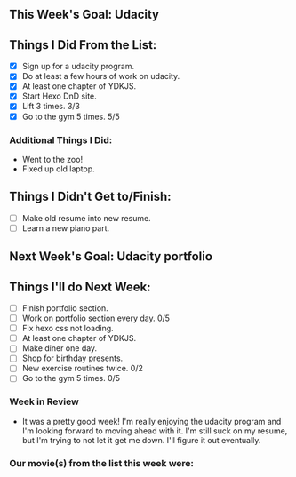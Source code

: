 ## This Week's Goal: Udacity

## Things I Did From the List:

- [x] Sign up for a udacity program.
- [x] Do at least a few hours of work on udacity.
- [x] At least one chapter of YDKJS.
- [x] Start Hexo DnD site.
- [x] Lift 3 times.  3/3
- [x] Go to the gym 5 times. 5/5

### Additional Things I Did:

- Went to the zoo!
- Fixed up old laptop.

## Things I Didn't Get to/Finish:

- [ ] Make old resume into new resume.
- [ ] Learn a new piano part.

## Next Week's Goal: Udacity portfolio

## Things I'll do Next Week:

- [ ] Finish portfolio section.
- [ ] Work on portfolio section every day. 0/5
- [ ] Fix hexo css not loading.
- [ ] At least one chapter of YDKJS.
- [ ] Make diner one day.
- [ ] Shop for birthday presents.
- [ ] New exercise routines twice. 0/2
- [ ] Go to the gym 5 times. 0/5

### Week in Review

- It was a pretty good week! I'm really enjoying the udacity program and I'm looking forward to moving ahead with it. I'm still suck on my resume, but I'm trying to not let it get me down. I'll figure it out eventually. 

### Our movie(s) from the list this week were: